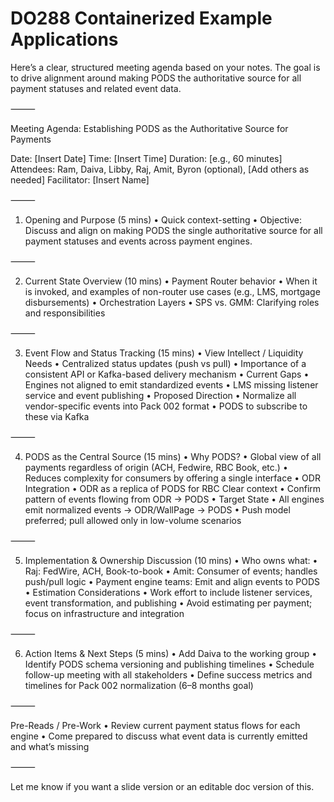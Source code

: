 # DO288 Containerized Example Applications

Here’s a clear, structured meeting agenda based on your notes. The goal is to drive alignment around making PODS the authoritative source for all payment statuses and related event data.

⸻

Meeting Agenda: Establishing PODS as the Authoritative Source for Payments

Date: [Insert Date]
Time: [Insert Time]
Duration: [e.g., 60 minutes]
Attendees: Ram, Daiva, Libby, Raj, Amit, Byron (optional), [Add others as needed]
Facilitator: [Insert Name]

⸻

1. Opening and Purpose (5 mins)
	•	Quick context-setting
	•	Objective: Discuss and align on making PODS the single authoritative source for all payment statuses and events across payment engines.

⸻

2. Current State Overview (10 mins)
	•	Payment Router behavior
	•	When it is invoked, and examples of non-router use cases (e.g., LMS, mortgage disbursements)
	•	Orchestration Layers
	•	SPS vs. GMM: Clarifying roles and responsibilities

⸻

3. Event Flow and Status Tracking (15 mins)
	•	View Intellect / Liquidity Needs
	•	Centralized status updates (push vs pull)
	•	Importance of a consistent API or Kafka-based delivery mechanism
	•	Current Gaps
	•	Engines not aligned to emit standardized events
	•	LMS missing listener service and event publishing
	•	Proposed Direction
	•	Normalize all vendor-specific events into Pack 002 format
	•	PODS to subscribe to these via Kafka

⸻

4. PODS as the Central Source (15 mins)
	•	Why PODS?
	•	Global view of all payments regardless of origin (ACH, Fedwire, RBC Book, etc.)
	•	Reduces complexity for consumers by offering a single interface
	•	ODR Integration
	•	ODR as a replica of PODS for RBC Clear context
	•	Confirm pattern of events flowing from ODR → PODS
	•	Target State
	•	All engines emit normalized events → ODR/WallPage → PODS
	•	Push model preferred; pull allowed only in low-volume scenarios

⸻

5. Implementation & Ownership Discussion (10 mins)
	•	Who owns what:
	•	Raj: FedWire, ACH, Book-to-book
	•	Amit: Consumer of events; handles push/pull logic
	•	Payment engine teams: Emit and align events to PODS
	•	Estimation Considerations
	•	Work effort to include listener services, event transformation, and publishing
	•	Avoid estimating per payment; focus on infrastructure and integration

⸻

6. Action Items & Next Steps (5 mins)
	•	Add Daiva to the working group
	•	Identify PODS schema versioning and publishing timelines
	•	Schedule follow-up meeting with all stakeholders
	•	Define success metrics and timelines for Pack 002 normalization (6–8 months goal)

⸻

Pre-Reads / Pre-Work
	•	Review current payment status flows for each engine
	•	Come prepared to discuss what event data is currently emitted and what’s missing

⸻

Let me know if you want a slide version or an editable doc version of this.